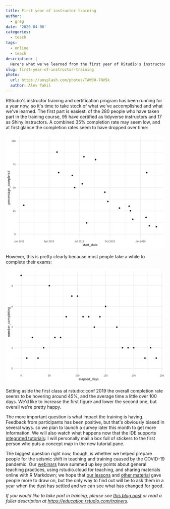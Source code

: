 ```yaml
---
title: First year of instructor training
author:
  - greg
date: '2020-04-06'
categories:
  - teach
tags:
  - online
  - teach
description: |
  Here's what we've learned from the first year of RStudio's instructor training and certification program.
slug: first-year-of-instructor-training
photo:
  url: https://unsplash.com/photos/TAW3H-7NV5k
  author: Alev Takil
---
```




RStudio's instructor training and certification program has been running for a year now,
so it's time to take stock of what we've accomplished and what we've learned.
The first part is easiest:
of the 280 people who have taken part in the training course,
95 have certified as tidyverse instructors and 17 as Shiny instructors.
A combined 35% completion rate may seem low,
and at first glance the completion rates seem to have dropped over time:

<img src="figs/completion-rates-1.png" width="672" />

However, this is pretty clearly because most people take a while to complete their exams:

<img src="figs/competion-times-1.png" width="672" />

Setting aside the first class at rstudio::conf 2019
the overall completion rate seems to be hovering around 45%,
and the average time a little over 100 days.
We'd like to increase the first figure and lower the second one,
but overall we're pretty happy.

The more important question is what impact the training is having.
Feedback from participants has been positive,
but that's obviously biased in several ways.
so we plan to launch a survey later this month to get more information.
We will also watch what happens now that the IDE supports [integrated tutorials][integrated-tutorials]:
I will personally mail a box full of stickers to
the first person who puts a concept map in the new tutorial pane.

The biggest question right now,
though,
is whether we helped prepare people for the seismic shift in teaching and training
caused by the COVID-19 pandemic.
Our [webinars][webinars] have summed up key points about general teaching practices,
using rstudio.cloud for teaching,
and sharing materials online with R Markdown;
we hope that [our lessons][lessons] and [other material][t3] gave people more to draw on,
but the only way to find out will be to ask them in a year
when the dust has settled and we can see what has changed for good.

*If you would like to take part in training,
please see [this blog post][reopening]
or read a fuller description at <https://education.rstudio.com/trainers>.*

[integrated-tutorials]: https://blog.rstudio.com/2020/02/25/rstudio-1-3-integrated-tutorials/
[lessons]: https://drive.google.com/drive/folders/13ohFt3D0EJ5PDbMaWTxnHH-hwA7G0IvY
[reopening]: https://education.rstudio.com/blog/2020/03/reopening-training-applications/
[t3]: http://teachtogether.tech
[webinars]: https://resources.rstudio.com/webinars
